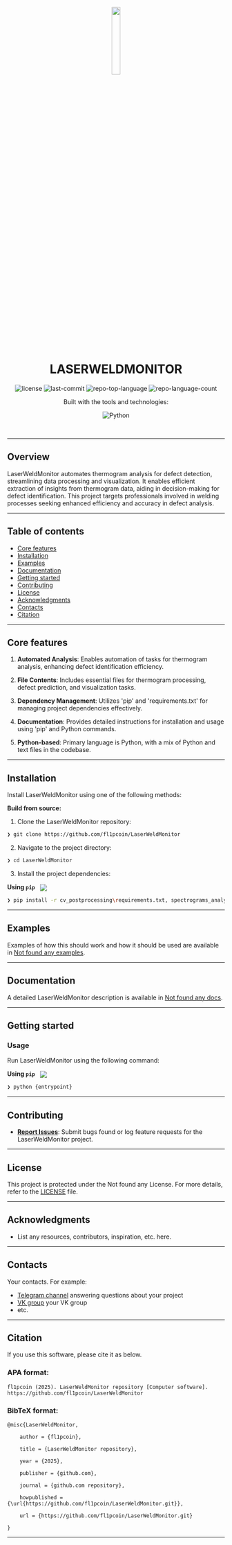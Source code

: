 <p align="center">
    <img src="https://raw.githubusercontent.com/aimclub/open-source-ops/7de1e1321389ec177f236d0a5f41f876811a912a/badges/ITMO_badge.svg" align="center" width="20%">
</p>
<p align="center"><h1 align="center">LASERWELDMONITOR</h1></p>
<p align="center">
	<img src="https://img.shields.io/github/license/fl1pcoin/LaserWeldMonitor?style=BadgeStyleOptions.DEFAULT&logo=opensourceinitiative&logoColor=white&color=blue" alt="license">
	<img src="https://img.shields.io/github/last-commit/fl1pcoin/LaserWeldMonitor?style=BadgeStyleOptions.DEFAULT&logo=git&logoColor=white&color=blue" alt="last-commit">
	<img src="https://img.shields.io/github/languages/top/fl1pcoin/LaserWeldMonitor?style=BadgeStyleOptions.DEFAULT&color=blue" alt="repo-top-language">
	<img src="https://img.shields.io/github/languages/count/fl1pcoin/LaserWeldMonitor?style=BadgeStyleOptions.DEFAULT&color=blue" alt="repo-language-count">
</p>
<p align="center">Built with the tools and technologies:</p>
<p align="center">
	<img src="https://img.shields.io/badge/Python-3776AB.svg?style=BadgeStyleOptions.DEFAULT&logo=Python&logoColor=white"alt="Python">
</p>
<br>


---
## Overview

<overview>
LaserWeldMonitor automates thermogram analysis for defect detection, streamlining data processing and visualization. It enables efficient extraction of insights from thermogram data, aiding in decision-making for defect identification. This project targets professionals involved in welding processes seeking enhanced efficiency and accuracy in defect analysis.
</overview>

---


## Table of contents

- [Core features](#core-features)
- [Installation](#installation)
- [Examples](#examples)
- [Documentation](#documentation)
- [Getting started](#getting-started)
- [Contributing](#contributing)
- [License](#license)
- [Acknowledgments](#acknowledgments)
- [Contacts](#contacts)
- [Citation](#citation)

---

## Core features

<corefeatures>

1. **Automated Analysis**: Enables automation of tasks for thermogram analysis, enhancing defect identification efficiency.
   
2. **File Contents**: Includes essential files for thermogram processing, defect prediction, and visualization tasks.

3. **Dependency Management**: Utilizes 'pip' and 'requirements.txt' for managing project dependencies effectively.

4. **Documentation**: Provides detailed instructions for installation and usage using 'pip' and Python commands.

5. **Python-based**: Primary language is Python, with a mix of Python and text files in the codebase.

</corefeatures>

---


## Installation

Install LaserWeldMonitor using one of the following methods:

**Build from source:**

1. Clone the LaserWeldMonitor repository:
```sh
❯ git clone https://github.com/fl1pcoin/LaserWeldMonitor
```

2. Navigate to the project directory:
```sh
❯ cd LaserWeldMonitor
```

3. Install the project dependencies:


**Using `pip`** &nbsp;
[<img align="center" src="https://img.shields.io/badge/Pip-3776AB.svg?style={badge_style}&logo=pypi&logoColor=white" />](https://pypi.org/project/pip/)

```sh
❯ pip install -r cv_postprocessing\requirements.txt, spectrograms_analysis\requirements.txt, thermograms_analysis\requirements.txt
```



---


## Examples

Examples of how this should work and how it should be used are available in [Not found any examples](https://github.com/fl1pcoin/LaserWeldMonitor/tree/main/).

---


## Documentation

A detailed LaserWeldMonitor description is available in [Not found any docs]().

---


## Getting started

### Usage

Run LaserWeldMonitor using the following command:
 
 **Using `pip`** &nbsp;
[<img align="center" src="https://img.shields.io/badge/Pip-3776AB.svg?style={badge_style}&logo=pypi&logoColor=white" />](https://pypi.org/project/pip/)

```sh
❯ python {entrypoint}
```


---


## Contributing


- **[Report Issues](https://github.com/fl1pcoin/LaserWeldMonitor/issues )**: Submit bugs found or log feature requests for the LaserWeldMonitor project.


---


## License

This project is protected under the Not found any License. For more details, refer to the [LICENSE](https://github.com/fl1pcoin/LaserWeldMonitor/blob/main/) file.

---


## Acknowledgments

- List any resources, contributors, inspiration, etc. here.

---



## Contacts

Your contacts. For example:

- [Telegram channel](https://t.me/) answering questions about your project
- [VK group](<https://vk.com/>) your VK group
- etc.

---


## Citation

If you use this software, please cite it as below.

### APA format:

    fl1pcoin (2025). LaserWeldMonitor repository [Computer software]. https://github.com/fl1pcoin/LaserWeldMonitor

### BibTeX format:

    @misc{LaserWeldMonitor,

        author = {fl1pcoin},

        title = {LaserWeldMonitor repository},

        year = {2025},

        publisher = {github.com},

        journal = {github.com repository},

        howpublished = {\url{https://github.com/fl1pcoin/LaserWeldMonitor.git}},

        url = {https://github.com/fl1pcoin/LaserWeldMonitor.git}
        
    }

---

